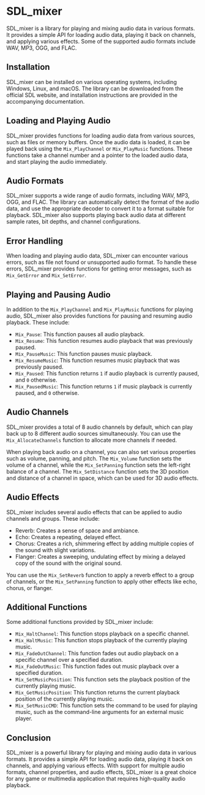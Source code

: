 # SDL_mixer

SDL_mixer is a library for playing and mixing audio data in various formats. It provides a simple API for loading audio data, playing it back on channels, and applying various effects. Some of the supported audio formats include WAV, MP3, OGG, and FLAC.

## Installation

SDL_mixer can be installed on various operating systems, including Windows, Linux, and macOS. The library can be downloaded from the official SDL website, and installation instructions are provided in the accompanying documentation.

## Loading and Playing Audio

SDL_mixer provides functions for loading audio data from various sources, such as files or memory buffers. Once the audio data is loaded, it can be played back using the `Mix_PlayChannel` or `Mix_PlayMusic` functions. These functions take a channel number and a pointer to the loaded audio data, and start playing the audio immediately.

## Audio Formats

SDL_mixer supports a wide range of audio formats, including WAV, MP3, OGG, and FLAC. The library can automatically detect the format of the audio data, and use the appropriate decoder to convert it to a format suitable for playback. SDL_mixer also supports playing back audio data at different sample rates, bit depths, and channel configurations.

## Error Handling

When loading and playing audio data, SDL_mixer can encounter various errors, such as file not found or unsupported audio format. To handle these errors, SDL_mixer provides functions for getting error messages, such as `Mix_GetError` and `Mix_SetError`.

## Playing and Pausing Audio

In addition to the `Mix_PlayChannel` and `Mix_PlayMusic` functions for playing audio, SDL_mixer also provides functions for pausing and resuming audio playback. These include:

- `Mix_Pause`: This function pauses all audio playback.
- `Mix_Resume`: This function resumes audio playback that was previously paused.
- `Mix_PauseMusic`: This function pauses music playback.
- `Mix_ResumeMusic`: This function resumes music playback that was previously paused.
- `Mix_Paused`: This function returns `1` if audio playback is currently paused, and `0` otherwise.
- `Mix_PausedMusic`: This function returns `1` if music playback is currently paused, and `0` otherwise.

## Audio Channels

SDL_mixer provides a total of 8 audio channels by default, which can play back up to 8 different audio sources simultaneously. You can use the `Mix_AllocateChannels` function to allocate more channels if needed. 

When playing back audio on a channel, you can also set various properties such as volume, panning, and pitch. The `Mix_Volume` function sets the volume of a channel, while the `Mix_SetPanning` function sets the left-right balance of a channel. The `Mix_SetDistance` function sets the 3D position and distance of a channel in space, which can be used for 3D audio effects.

## Audio Effects

SDL_mixer includes several audio effects that can be applied to audio channels and groups. These include:

- Reverb: Creates a sense of space and ambiance.
- Echo: Creates a repeating, delayed effect.
- Chorus: Creates a rich, shimmering effect by adding multiple copies of the sound with slight variations.
- Flanger: Creates a sweeping, undulating effect by mixing a delayed copy of the sound with the original sound.

You can use the `Mix_SetReverb` function to apply a reverb effect to a group of channels, or the `Mix_SetPanning` function to apply other effects like echo, chorus, or flanger.

## Additional Functions

Some additional functions provided by SDL_mixer include:

- `Mix_HaltChannel`: This function stops playback on a specific channel.
- `Mix_HaltMusic`: This function stops playback of the currently playing music.
- `Mix_FadeOutChannel`: This function fades out audio playback on a specific channel over a specified duration.
- `Mix_FadeOutMusic`: This function fades out music playback over a specified duration.
- `Mix_SetMusicPosition`: This function sets the playback position of the currently playing music.
- `Mix_GetMusicPosition`: This function returns the current playback position of the currently playing music.
- `Mix_SetMusicCMD`: This function sets the command to be used for playing music, such as the command-line arguments for an external music player.

## Conclusion
SDL_mixer is a powerful library for playing and mixing audio data in various formats. It provides a simple API for loading audio data, playing it back on channels, and applying various effects. With support for multiple audio formats, channel properties, and audio effects, SDL_mixer is a great choice for any game or multimedia application that requires high-quality audio playback.